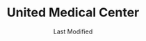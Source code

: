 ---
layout: location-page
date: Last Modified
description: "Local COVID-19 testing is available at United Medical Center in Washington, DC, District Of Columbia, USA."
permalink: "locations/district-of-columbia/washington-dc/united-medical-center/"
tags:
  - locations
  - district-of-columbia
title: United Medical Center
uniqueName: united-medical-center
state: District Of Columbia
stateAbbr: DC
hood: "Washington, DC"
address: "1310 Southern Ave. SE"
city: "Washington, DC"
zip: "20032"
zipsNearby: "17329 17340 17349 25414 25423 25410 25425 25430 25432 25438 25441 25442 25443 25446 20001 20002 20003 20004 20005 20006 20007 20008 20009 20010 20011 20012 20013 20015 20016 20017 20018 20019 20020 20022 20023 20024 20026 20027 20029 20030 20032 20033 20035 20036 20037 20038 20039 20040 20041 20042 20043 20044 20045 20046 20047 20049 20050 20051 20052 20053 20055 20056 20057 20058 20059 20060 20061 20062 20063 20064 20065 20066 20067 20068 20069 20070 20071 20073 20074 20075 20076 20077 20078 20080 20081 20082 20088 20090 20091 20097 20098 20201 20202 20203 20204 20206 20207 20208 20210 20211 20212 20213 20214 20215 20216 20217 20218 20219 20220 20221 20222 20223 20224 20226 20227 20228 20229 20230 20232 20233 20235 20237 20238 20239 20240 20241 20242 20244 20245 20250 20251 20254 20260 20261 20262 20265 20266 20268 20270 20277 20289 20299 20301 20303 20306 20307 20310 20314 20317 20318 20319 20330 20340 20350 20355 20370 20372 20373 20374 20375 20376 20380 20388 20389 20390 20391 20392 20393 20394 20395 20398 20401 20402 20403 20404 20405 20406 20407 20408 20409 20410 20411 20412 20413 20414 20415 20416 20417 20418 20419 20420 20421 20422 20423 20424 20425 20426 20427 20428 20429 20431 20433 20434 20435 20436 20437 20439 20440 20441 20442 20444 20447 20451 20453 20456 20460 20463 20468 20469 20470 20472 20500 20501 20502 20503 20504 20505 20506 20507 20508 20509 20510 20511 20515 20520 20521 20522 20523 20524 20525 20526 20527 20528 20529 20530 20531 20532 20533 20534 20535 20536 20537 20538 20539 20540 20541 20542 20543 20544 20546 20547 20548 20549 20551 20552 20553 20554 20555 20557 20558 20559 20560 20565 20566 20570 20571 20572 20573 20575 20576 20577 20578 20579 20580 20581 20585 20586 20590 20591 20593 20594 20597 20599 20606 20607 20701 20608 20861 20862 20609 20838 20610 20839 20611 20704 20705 20612 20810 20811 20813 20814 20815 20816 20817 20824 20825 20827 20889 20892 20894 20710 20715 20716 20717 20718 20719 20720 20721 20841 20613 20722 20833 20615 20616 20617 20866 20618 20818 20619 20620 20731 20743 20747 20753 20791 20799 20621 20622 20623 20732 20733 20871 20624 20735 20625 20740 20741 20742 20626 20627 20872 20751 20842 20629 20630 20754 20632 20755 20744 20745 20749 20750 20758 20759 20877 20878 20879 20882 20883 20884 20885 20886 20898 20899 20765 20896 20874 20875 20876 20812 20769 20634 20768 20770 20771 20776 20635 20777 20636 20637 20639 20781 20782 20783 20784 20785 20787 20788 20640 20643 20645 20794 20891 20895 20703 20706 20646 20707 20708 20709 20723 20724 20725 20726 20650 20653 20711 20656 20657 20658 20659 20660 20712 20661 20662 20664 20682 20714 20830 20832 20736 20667 20670 20674 20675 20837 20676 20677 20678 20697 20790 20797 20737 20738 20847 20848 20849 20850 20851 20852 20853 20854 20855 20857 20859 20684 20685 20686 20860 20763 20764 20901 20902 20903 20904 20905 20906 20907 20908 20910 20911 20912 20913 20914 20915 20916 20918 20993 20997 20688 20868 20897 20689 20690 20746 20748 20752 20757 20762 20779 20772 20773 20774 20775 20792 20692 20601 20602 20603 20604 20880 20693 20778 20695 20588 20598 21010 21009 21710 21401 21403 21404 21405 21409 21411 21412 21402 21012 21013 21092 21201 21202 21203 21204 21205 21206 21207 21208 21209 21210 21211 21212 21213 21214 21215 21216 21217 21218 21219 21220 21221 21222 21223 21224 21225 21226 21227 21228 21229 21230 21231 21233 21234 21235 21236 21237 21239 21240 21241 21244 21250 21251 21252 21263 21264 21270 21273 21275 21278 21279 21280 21281 21282 21284 21285 21286 21287 21288 21289 21290 21297 21298 21014 21015 21017 21609 21610 21713 21020 21612 21714 21022 21715 21716 21758 21717 21718 21023 21613 21719 21720 21617 21027 21619 21620 21690 21721 21622 21623 21656 21029 21030 21031 21065 21044 21045 21046 21625 21114 21032 21035 21036 21601 21037 21040 21041 21042 21043 21727 21733 21047 21048 21634 21050 21051 21052 21701 21702 21703 21704 21705 21709 21053 21734 21054 21056 21057 21060 21061 21062 21737 21738 21071 21638 21074 21075 21076 21077 21641 21082 21084 21755 21085 21756 21757 21087 21759 21762 21090 21723 21765 21093 21094 21088 21102 21105 21106 21769 21108 21111 21770 21771 21773 21652 21653 21754 21774 21775 21776 21113 21117 21654 21120 21122 21123 21128 21130 21131 21777 21657 21658 21133 21136 21139 21660 21140 21661 21778 21779 21662 21780 21624 21647 21663 21664 21144 21146 21782 21665 21150 21783 21152 21153 21666 21667 21784 21787 21669 21788 21671 21673 21790 21791 21792 21155 21156 21793 21794 21157 21158 21161 21162 21676 21797 21798 21104 21163 21648 21677 21678 21679 20105 22301 22302 22303 22304 22305 22306 22307 22308 22309 22310 22311 22312 22313 22314 22315 22320 22331 22332 22333 22334 20106 22003 22201 22202 22203 22204 22205 22206 22207 22209 22210 22211 22212 22213 22214 22215 22216 22217 22219 22222 22225 22226 22227 22230 22240 22241 22242 22243 22244 22245 22246 20146 20147 20148 20149 22712 22611 20135 22716 22620 22714 20136 20137 20138 20139 20143 20119 20120 20121 20122 22622 20124 22701 20144 20101 20102 20103 20104 20189 22025 22026 22718 20151 20152 20153 22030 22031 22032 22033 22034 22035 22036 22037 22038 22039 22040 22041 22042 22043 22044 22046 22627 22640 22060 22623 22630 20155 20156 22720 22066 20158 20159 20168 20169 20170 20171 20172 20190 20191 20192 20194 20195 20196 22095 22096 22639 22724 20175 20176 20177 20178 22726 22736 22642 22079 22199 20180 22067 22101 22102 22103 22106 22107 22108 22109 20108 20109 20110 20111 20112 20113 22643 20115 20116 20117 20118 22728 22646 22121 22122 20181 20182 22081 22082 22116 22119 22125 20128 20129 20131 20132 20134 20160 22134 22135 20140 22734 22118 22737 22746 20141 20142 22739 22009 22015 22150 22151 22152 22153 22156 22158 22159 22160 22161 22656 20163 20164 20165 20166 20167 22741 22742 20198 22172 20130 20184 20185 22027 22124 22180 22181 22182 22183 22185 20186 20187 20188 22747 20197 22663 22191 22192 22193 22194 22195 22427 22428 22433 22438 22509 22442 22443 22446 22448 22451 22401 22402 22403 22404 22405 22406 22407 22408 22412 22463 22469 22471 22476 22481 22485 22544 22508 22520 22558 22581 22524 22526 22535 22538 22545 22547 22551 22553 22430 22554 22555 22556 22565 22580 56901 56902 56904 56915 56920 56933 56944 56945 56950 56965 56972 20107 20193 20199 21098 21260 21261 21265 21268 21274 21283 21606 21681 21682 21683 21684 21685 21686 21687 21688 22047 22092 22093 22120 22184 22218 22223 22229 22234 22321 22336 25429" 
mapUrl: "http://maps.apple.com/?q=United+Medical+Center&address=1310+Southern+Ave+SE,Washington+DC,District+Of+Columbia,20032"
locationType: Drive-thru
phone: "855-363-0333"
website: "undefined"
onlineBooking: undefined
closed: undefined
closedUpdate: June 30th, 2020
notes: "Local residents only. Requires doctor's referral. By appointment only. Prioritizes health care workers."
days: Contact for hours of operation.
ctaMessage: Call 855-363-0333
ctaUrl: "tel:855-363-0333"
---